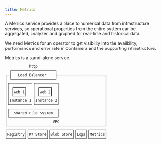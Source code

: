 ```yaml
---
title: Metrics
---
```


A Metrics service provides a place to numerical data from infrastructure services, so operational properties from the entire system can be aggregated, analyzed and graphed for real-time and historical data.

We need Metrics for an operator to get visibility into the availbility, performance and error rate in Containers and the supporting infrastructure.

Metrics is a stand-alone service.

```
           http                                
  ┌─────────▽──────────┐                       
┌─┤   Load Balancer    ├──────────────────────┐
│ └────────────────────┘                      │
│┌──────────┐┌──────────┐                     │
││ ┏━━━━━┓  ││ ┏━━━━━┓  │                     │
││ ┃web 1┃  ││ ┃web 2┃  │                     │
││ ┗━━━━━┛  ││ ┗━━━━━┛  │                     │
││Instance 1││Instance 2│                     │
│└──────────┘└──────────┘                     │
│┌──────────────────────┐                     │
││  Shared File System  │                     │
│└──────────────────────┘                     │
│                     VPC                     │
└─────────────────────────────────────────────┘
┌────────┐┌────────┐┌──────────┐┌────┐┌───────┐
│Registry││KV Store││Blob Store││Logs││Metrics│
└────────┘└────────┘└──────────┘└────┘└───────┘
```
